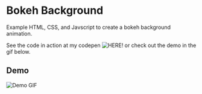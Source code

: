 # Bokeh Background

Example HTML, CSS, and Javscript to create a bokeh background animation.

See the code in action at my codepen ![HERE](https://codepen.io/neuro-myoung/pen/BaWoQbv)! or check out the demo in the gif below.

## Demo

![Demo GIF](/bokeh-background.gif)

